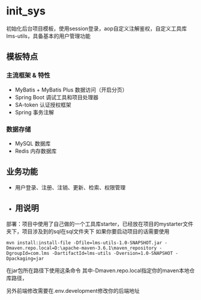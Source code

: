 # init_sys
初始化后台项目模板，使用session登录，aop自定义注解鉴权，自定义工具库lms-utils，具备基本的用户管理功能
## 模板特点

### 主流框架 & 特性



- MyBatis + MyBatis Plus 数据访问（开启分页）
- Spring Boot 调试工具和项目处理器
- SA-token 认证授权框架
- Spring 事务注解

### 数据存储

- MySQL 数据库
- Redis 内存数据库





## 业务功能

- 用户登录、注册、注销、更新、检索、权限管理

- ## 用说明

部署：项目中使用了自己做的一个工具库starter，已经放在项目的mystarter文件夹下，项目涉及到的sql在sql文件夹下
如果你要启动项目的话需要使用

```
mvn install:install-file -Dfile=lms-utils-1.0-SNAPSHOT.jar -Dmaven.repo.local=D:\apache-maven-3.6.1\maven_repository -DgroupId=com.lms -DartifactId=lms-utils -Dversion=1.0-SNAPSHOT -Dpackaging=jar

```

在jar包所在路径下使用这条命令
其中-Dmaven.repo.local指定你的maven本地仓库路径，

另外前端修改需要在.env.development修改你的后端地址
